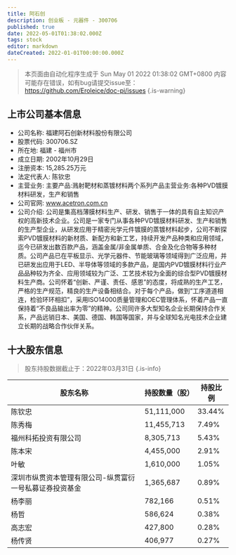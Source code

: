```yaml
---
title: 阿石创
description: 创业板 - 元器件 - 300706
published: true
date: 2022-05-01T01:38:02.000Z
tags: stock
editor: markdown
dateCreated: 2022-01-01T00:00:00.000Z
---
```


> 本页面由自动化程序生成于 Sun May 01 2022 01:38:02 GMT+0800
> 内容可能存在错误，如有bug请提交issue至：https://github.com/Eroleice/doc-pi/issues
{.is-warning}

## 上市公司基本信息
- 公司名称: 福建阿石创新材料股份有限公司
- 股票代码: 300706.SZ
- 所在地: 福建 - 福州市
- 成立日期: 2002年10月29日
- 注册资本: 15,285.25万元
- 法定代表人: 陈钦忠
- 主营业务: 主要产品:溅射靶材和蒸镀材料两个系列产品主营业务:各种PVD镀膜材料研发，生产和销售
- 公司官网: www.acetron.com.cn
- 公司介绍: 公司是集高档薄膜材料生产、研发、销售于一体的具有自主知识产权的高新技术企业。公司是一家专门从事各种PVD镀膜材料研发、生产和销售的生产型企业，从研发应用于精密光学元件镀膜的蒸镀材料起步，公司不断探索PVD镀膜材料的新材质、新配方和新工艺，持续开发产品种类和应用领域，迄今已研发出数百款产品，涵盖金属/非金属单质、合金及化合物等多种材质。公司产品已在平板显示、光学元器件、节能玻璃等领域得到广泛应用，并已研发出应用于LED、半导体等领域的多款产品，是国内PVD镀膜材料行业产品品种较为齐全、应用领域较为广泛、工艺技术较为全面的综合型PVD镀膜材料生产商。公司怀着“创新、严谨、责任、感恩”的态度，将成熟的生产工艺，严格的生产规范，精良的生产设备相结合。对于每个产品，做到“工序道道相连，检验环环相扣”，采用ISO14000质量管理和OEC管理体系，怀着产品一直保持着“不良品输出率为零”的精神。公司同许多大型知名企业长期保持合作关系，产品远销日本、美国、德国、韩国等国家，并与全球知名光电技术企业建立长期的战略合作伙伴关系。


## 十大股东信息
> 股东持股数据截止于：2022年03月31日
{.is-info}

| 股东名称 | 持股数量（股） | 持股比例 |
| --- | --- | --- |
| 陈钦忠 | 51,111,000 | 33.44% |
| 陈秀梅 | 11,455,713 | 7.49% |
| 福州科拓投资有限公司 | 8,305,713 | 5.43% |
| 陈本宋 | 4,455,000 | 2.91% |
| 叶敏 | 1,610,000 | 1.05% |
| 深圳市纵贯资本管理有限公司-纵贯富衍一号私募证券投资基金 | 1,365,687 | 0.89% |
| 杨李丽 | 782,166 | 0.51% |
| 杨哲 | 586,624 | 0.38% |
| 高志宏 | 427,800 | 0.28% |
| 杨传贤 | 406,977 | 0.27% |




